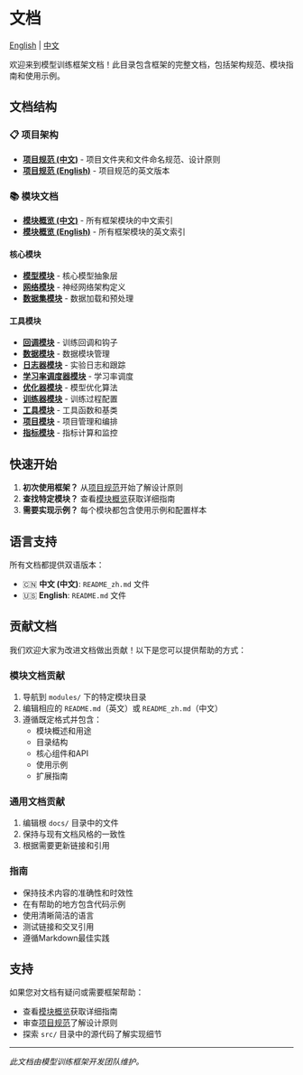 # 文档

[English](README.md) | [中文](README_zh.md)

欢迎来到模型训练框架文档！此目录包含框架的完整文档，包括架构规范、模块指南和使用示例。

## 文档结构

### 📋 项目架构

- **[项目规范 (中文)](architecture_zh.md)** - 项目文件夹和文件命名规范、设计原则
- **[项目规范 (English)](architecture.md)** - 项目规范的英文版本

### 📚 模块文档

- **[模块概览 (中文)](modules/README_zh.md)** - 所有框架模块的中文索引
- **[模块概览 (English)](modules/README.md)** - 所有框架模块的英文索引

#### 核心模块

- **[模型模块](modules/model/)** - 核心模型抽象层
- **[网络模块](modules/network/)** - 神经网络架构定义
- **[数据集模块](modules/dataset/)** - 数据加载和预处理

#### 工具模块

- **[回调模块](modules/callback/)** - 训练回调和钩子
- **[数据模块](modules/datamodule/)** - 数据模块管理
- **[日志器模块](modules/logger/)** - 实验日志和跟踪
- **[学习率调度器模块](modules/lr_scheduler/)** - 学习率调度
- **[优化器模块](modules/optimizer/)** - 模型优化算法
- **[训练器模块](modules/trainer/)** - 训练过程配置
- **[工具模块](modules/utils/)** - 工具函数和基类
- **[项目模块](modules/project/)** - 项目管理和编排
- **[指标模块](modules/metric/)** - 指标计算和监控

## 快速开始

1. **初次使用框架？** 从[项目规范](architecture_zh.md)开始了解设计原则
2. **查找特定模块？** 查看[模块概览](modules/README_zh.md)获取详细指南
3. **需要实现示例？** 每个模块都包含使用示例和配置样本

## 语言支持

所有文档都提供双语版本：

- 🇨🇳 **中文 (中文)**: `README_zh.md` 文件
- 🇺🇸 **English**: `README.md` 文件

## 贡献文档

我们欢迎大家为改进文档做出贡献！以下是您可以提供帮助的方式：

### 模块文档贡献

1. 导航到 `modules/` 下的特定模块目录
2. 编辑相应的 `README.md`（英文）或 `README_zh.md`（中文）
3. 遵循既定格式并包含：
   - 模块概述和用途
   - 目录结构
   - 核心组件和API
   - 使用示例
   - 扩展指南

### 通用文档贡献

1. 编辑根 `docs/` 目录中的文件
2. 保持与现有文档风格的一致性
3. 根据需要更新链接和引用

### 指南

- 保持技术内容的准确性和时效性
- 在有帮助的地方包含代码示例
- 使用清晰简洁的语言
- 测试链接和交叉引用
- 遵循Markdown最佳实践

## 支持

如果您对文档有疑问或需要框架帮助：

- 查看[模块概览](modules/README_zh.md)获取详细指南
- 审查[项目规范](architecture_zh.md)了解设计原则
- 探索 `src/` 目录中的源代码了解实现细节

---

*此文档由模型训练框架开发团队维护。*
